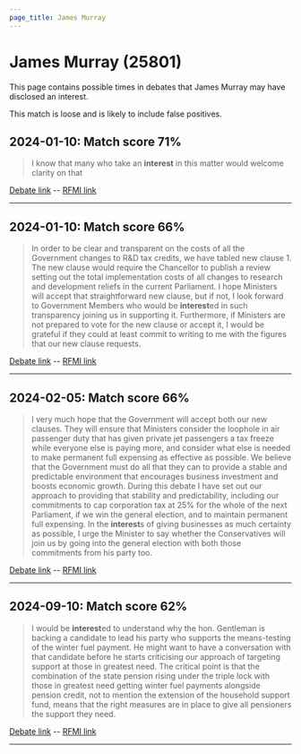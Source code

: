 ```yaml
---
page_title: James Murray
---
```


# James Murray  (25801)

This page contains possible times in debates that James Murray may have disclosed an interest.

This match is loose and is likely to include false positives. 



## 2024-01-10: Match score 71%

>I know that many who take an **interest** in this matter would welcome clarity  on that

[Debate link](https://www.theyworkforyou.com/debates/?id=2024-01-10c.338.1)  --  [RFMI link](https://www.theyworkforyou.com/mp/25801/register)


---



## 2024-01-10: Match score 66%

>In order to be clear and transparent on the costs of all the Government changes to R&D tax credits, we have tabled new clause 1. The new clause would require the Chancellor to publish a review setting out the total implementation costs of all changes to research and development reliefs in the current Parliament. I hope Ministers will accept that straightforward new clause, but if not, I look forward to Government Members who would be **interest**ed in such transparency joining us in supporting it. Furthermore, if Ministers are not prepared to vote for the new clause or accept it, I would be grateful if they could at least commit to writing to me with the figures that our new clause requests.

[Debate link](https://www.theyworkforyou.com/debates/?id=2024-01-10c.340.0)  --  [RFMI link](https://www.theyworkforyou.com/mp/25801/register)


---



## 2024-02-05: Match score 66%

>I very much hope that the Government will accept both our new clauses. They will ensure that Ministers consider the loophole in air passenger duty that has given private jet passengers a tax freeze while everyone else is paying more, and consider what else is needed to make permanent full expensing as effective as possible. We believe that the Government must do all that they can to provide a stable and predictable environment that encourages business investment and boosts economic growth. During this debate I have set out our approach to providing that stability and predictability, including our commitments to cap corporation tax at 25% for the whole of the next Parliament, if we win the general election, and to maintain permanent full expensing. In the **interest**s of giving businesses as much certainty as possible, I urge the Minister to say whether the Conservatives will join us by going into the general election with both those commitments from his party too.

[Debate link](https://www.theyworkforyou.com/debates/?id=2024-02-05c.60.1)  --  [RFMI link](https://www.theyworkforyou.com/mp/25801/register)


---



## 2024-09-10: Match score 62%

>I would be **interest**ed to understand why the hon. Gentleman is backing a candidate to lead his party who supports the means-testing of the winter fuel payment. He might want to have a conversation with that candidate before he starts criticising our approach of targeting support at those in greatest need. The critical point is that the combination of the state pension rising under the triple lock with those in greatest need getting winter fuel payments alongside pension credit, not to mention the extension of the household support fund, means that the right measures are in place to give all pensioners the support they need.

[Debate link](https://www.theyworkforyou.com/debates/?id=2024-09-10a.748.1)  --  [RFMI link](https://www.theyworkforyou.com/mp/25801/register)


---

